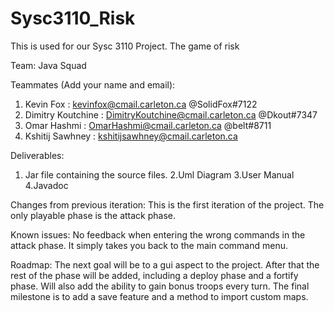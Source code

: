 # Sysc3110_Risk
This is used for our Sysc 3110 Project. The game of risk

Team: Java Squad


Teammates (Add your name and email):
1. Kevin Fox : kevinfox@cmail.carleton.ca @SolidFox#7122
2. Dimitry Koutchine : DimitryKoutchine@cmail.carleton.ca @Dkout#7347
3. Omar Hashmi : OmarHashmi@cmail.carleton.ca @belt#8711
4. Kshitij Sawhney : kshitijsawhney@cmail.carleton.ca

Deliverables:
1. Jar file containing the source files.
2.Uml Diagram 
3.User Manual
4.Javadoc 

Changes from previous iteration:
This is the first iteration of the project. The only playable phase is the attack phase.

Known issues:
No feedback when entering the wrong commands in the attack phase. It simply takes you back to the main command menu.

Roadmap:
The next goal will be to a gui aspect to the project.
After that the rest of the phase will be added, including a deploy phase and a fortify phase. Will also add the ability to gain bonus troops every turn.
The final milestone is to add a save feature and a method to import custom maps.


